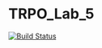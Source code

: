 # TRPO_Lab_5
[![Build Status](https://travis-ci.org/MiZhig/TRPO_Lab_5.svg?branch=master)](https://travis-ci.org/MiZhig/TRPO_Lab_5)
